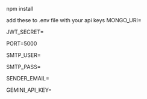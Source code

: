 npm install

add these to .env file with your api keys
MONGO_URI=

JWT_SECRET=

PORT=5000

SMTP_USER=

SMTP_PASS=

SENDER_EMAIL=

GEMINI_API_KEY=
